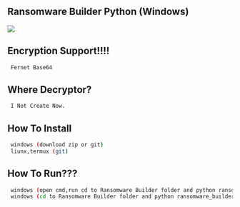## Ransomware Builder Python (Windows)

<img src="https://img.shields.io/github/v/tag/hectorm/hblock?label=version">

## Encryption Support!!!!

```sh
 Fernet Base64
 ```


## Where Decryptor?

```sh
 I Not Create Now.
 ```


## How To Install

```sh
 windows (download zip or git)
 liunx,termux (git)
 ```


## How To Run???

```sh
 windows (open cmd,run cd to Ransomware Builder folder and python ransomware_builder.py)
 windows (cd to Ransomware Builder folder and python ransomware_builder.py)
```

